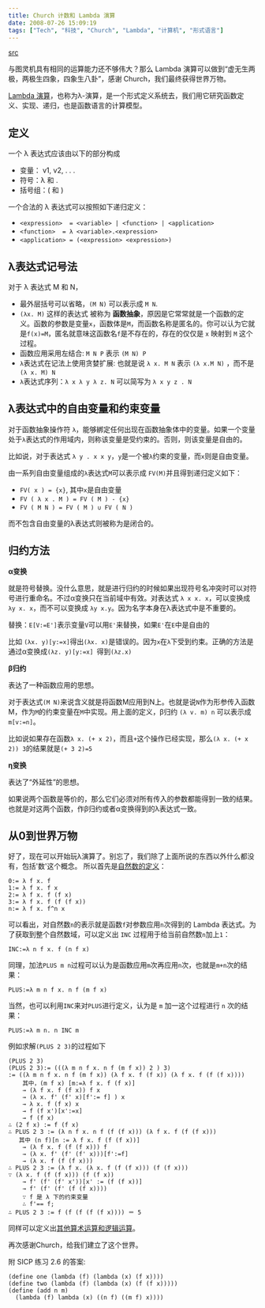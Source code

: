 ```yaml
---
title: Church 计数和 Lambda 演算
date: 2008-07-26 15:09:19
tags: ["Tech", "科技", "Church", "Lambda", "计算机", "形式语言"]
---
```


[src](https://quail.ink/lyric/p/church-count-and-lambda-calculus "Church 计数和 Lambda 演算")

与图灵机具有相同的运算能力还不够伟大？那么 Lambda 演算可以做到“虚无生两极，两极生四象，四象生八卦”，感谢 Church，我们最终获得世界万物。

[Lambda 演算](http://en.wikipedia.org/wiki/Lambda_calculus)，也称为λ-演算，是一个形式定义系统去，我们用它研究函数定义、实现、递归，也是函数语言的计算模型。

<!--more-->

## 定义

一个 λ 表达式应该由以下的部分构成

- 变量： v1, v2, . . .
- 符号：λ 和 .
- 括号组：( 和 )

一个合法的 λ 表达式<expression>可以按照如下递归定义：

- `<expression>  = <variable> | <function> | <application>`
- `<function>  = λ <variable>.<expression>`
- `<application> = (<expression> <expression>)`

## λ表达式记号法

对于 λ 表达式 M 和 N，

- 最外层括号可以省略，`(M N)` 可以表示成 `M N`.
- `(λx. M)` 这样的表达式 被称为 **函数抽象**，原因是它常常就是一个函数的定义。函数的参数是变量`x`，函数体是`M`，而函数名称是匿名的。你可以认为它就是`f(x)=M`，匿名就意味这函数名`f`是不存在的，存在的仅仅是 `x` 映射到 `M` 这个过程。
- 函数应用采用左结合: `M N P` 表示 `(M N) P`
- `λ`表达式在记法上使用贪婪扩展: 也就是说 `λ x. M N` 表示 `(λ x.M N)` ，而不是 `(λ x. M) N`
- `λ`表达式序列：`λ x λ y λ z. N` 可以简写为 `λ x y z . N`

## λ表达式中的自由变量和约束变量

对于函数抽象操作符 `λ`，能够綁定任何出现在函数抽象体中的变量。如果一个变量处于`λ`表达式的作用域内，则称该变量是受约束的。否则，则该变量是自由的。

比如说，对于表达式 `λ y . x x y`，`y`是一个被`λ`约束的变量，而`x`则是自由变量。

由一系列自由变量组成的`λ`表达式`M`可以表示成 `FV(M)`并且得到递归定义如下：

 - `FV( x ) = {x}`, 其中`x`是自由变量
 - `FV ( λ x . M ) = FV ( M ) - {x}`
 - `FV ( M N ) = FV ( M ) ∪ FV ( N )`

而不包含自由变量的λ表达式则被称为是闭合的。

## 归约方法

**α变换**

就是符号替换。没什么意思，就是进行归约的时候如果出现符号名冲突时可以对符号进行重命名。不过α变换只在当前域中有效。对表达式 `λ x x. x`，可以变换成 `λy x. x`，而不可以变换成 `λy x.y`。因为名字本身在λ表达式中是不重要的。

替换：`E[V:=E']`表示变量`V`可以用`E'`来替换，如果`E'`在`E`中是自由的

比如 `(λx. y)[y:=x]`得出`(λx. x)`是错误的。因为`x`在`λ`下受到约束。正确的方法是通过α变换成`(λz. y)[y:=x] `得到`(λz.x)`

**β归约**

表达了一种函数应用的思想。

对于表达式`(M N)`来说含义就是将函数M应用到N上。也就是说`N`作为形参传入函数M，作为`M`的约束变量在`M`中实现。用上面的定义，β归约 `(λ v. m) n` 可以表示成 `m[v:=n]`。

比如说如果存在函数`λ x. (+ x 2)`，而且`+`这个操作已经实现，那么`(λ x. (+ x 2)) 3`的结果就是`(+ 3 2)=5`

**η变换**

表达了“外延性”的思想。

如果说两个函数是等价的，那么它们必须对所有传入的参数都能得到一致的结果。也就是对这两个函数，作β归约或者α变换得到的λ表达式一致。

## 从0到世界万物

好了，现在可以开始玩λ演算了。别忘了，我们除了上面所说的东西以外什么都没有，包括'数'这个概念。
所以首先是[自然数的定义](http://en.wikipedia.org/wiki/Church_numeral)：

```
0:= λ f x. f
1:= λ f x. f x
2:= λ f x. f (f x)
3:= λ f x. f (f (f x))
n:= λ f x. f^n x
```

可以看出，对自然数`n`的表示就是函数`f`对参数应用`n`次得到的 Lambda 表达式。为了获取到整个自然数域，可以定义出 `INC` 过程用于给当前自然数`n`加上`1`：

`INC:=λ n f x. f (n f x)`

同理，加法`PLUS m n`过程可以认为是函数应用`m`次再应用`n`次，也就是`m+n`次的结果：

`PLUS:=λ m n f x. n f (m f x)`

当然，也可以利用`INC`来对`PLUS`进行定义，认为是 `m` 加一这个过程进行 `n` 次的结果：

`PLUS:=λ m n. n INC m`

例如求解`(PLUS 2 3)`的过程如下

```
(PLUS 2 3)
(PLUS 2 3):= (((λ m n f x. n f (m f x)) 2 ) 3)
:= ((λ m n f x. n f (m f x)) (λ f x. f (f x)) (λ f x. f (f (f x))))
    其中，(m f x) [m:=λ f x. f (f x)]
    → (λ f x. f (f x)) f x
    → (λ x. f' (f' x)[f':= f] ) x
    → λ x. f (f x) x
    → f (f x')[x':=x]
    → f (f x)
∴ (2 f x) := f (f x)
∴ PLUS 2 3 := (λ n f x. n f (f (f x))) (λ f x. f (f (f x)))
   其中 (n f)[n := λ f x. f (f (f x))]
    → (λ f x. f (f (f x))) f
    → (λ x. f' (f' (f' x)))[f':=f]
    → (λ x. f (f (f x)))
∴ PLUS 2 3 := (λ f x. (λ x. f (f (f x))) (f (f x)))
∵ (λ x. f (f (f x))) (f (f x))
    → f' (f' (f' x'))[x' := (f (f x))]
    → f' (f' (f' (f (f x))))
    ∵ f 是 λ 下的约束变量
    ∴ f'== f;
∴ PLUS 2 3 := f (f (f (f (f x)))) ＝ 5
```

同样可以定义出[其他算术运算和逻辑运算](http://en.wikipedia.org/wiki/Church_numeral)。

再次感谢Church，给我们建立了这个世界。

附 SICP 练习 2.6 的答案:

```
(define one (lambda (f) (lambda (x) (f x))))
(define two (lambda (f) (lambda (x) (f (f x)))))
(define (add n m)
  (lambda (f) lambda (x) ((n f) ((m f) x))))
```
